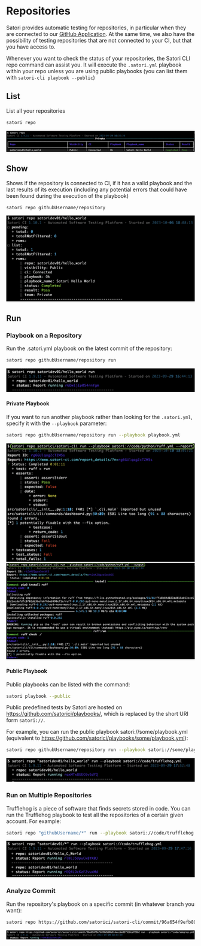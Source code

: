 # Repositories

Satori provides automatic testing for repositories, in particular when they are connected to our [GitHub Application](https://github.com/apps/satorici). At the same time, we also have the possibility of testing repositories that are not connected to your CI, but that you have access to.

Whenever you want to check the status of your repositories, the Satori CLI repo command can assist you. It will execute the `.satori.yml` playbook within your repo unless you are using public playbooks (you can list them with `satori-cli playbook --public`)

## List

List all your repositories

```sh
satori repo
```

![satori repo](img/repo_1.png)

## Show

Shows if the repository is connected to CI, if it has a valid playbook and the last results of its execution (including any potential errors that could have been found during the execution of the playbook)

```sh
satori repo githubUsername/repository
```

![repo](img/repo_2.png)

## Run

### Playbook on a Repository

Run the .satori.yml playbook on the latest commit of the repository:

```sh
satori repo githubUsername/repository run
```

![repo run](img/repo_3.png)

#### Private Playbook

If you want to run another playbook rather than looking for the `.satori.yml`, specify it with the `--playbook` parameter:

```sh
satori repo githubUsername/repository run --playbook playbook.yml
```

<img src="img/repo_4-1.png" alt="repo run playbook report" width="auto" height="auto">
<br/><img src="img/repo_4-2.png" alt="repo run playbook output" width="auto" height="auto">

#### Public Playbook

Public playbooks can be listed with the command:

```sh
satori playbook --public
```

Public predefined tests by Satori are hosted on https://github.com/satorici/playbooks/, which is replaced by the short URI form `satori://`.

For example, you can run the public playbook satori://some/playbook.yml (equivalent to <https://github.com/satorici/playbooks/some/playbook.yml>):

```sh
satori repo githubUsername/repository run --playbook satori://some/playbook.yml
```

![repo run playbook](img/repo_6.png)

### Run on Multiple Repositories

Trufflehog is a piece of software that finds secrets stored in code. You can run the Trufflehog playbook to test all the repositories of a certain given account. For example:

```sh
satori repo "githubUsername/*" run --playbook satori://code/trufflehog.yml
```

![repo run github account playbook](img/repo_7.png)

### Analyze Commit

Run the repository's playbook on a specific commit (in whatever branch you want):

```sh
satori repo https://github.com/satorici/satori-cli/commit/96a654f9efb8962b20a514eccbe827518ca725b2 run
```

![commit run playbook](img/repo_8.png)
